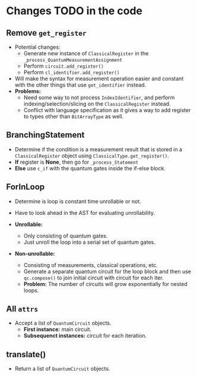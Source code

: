 # Changes TODO in the code
## Remove `get_register`
- Potential changes:
	- Generate new instance of `ClassicalRegister` in the `_process_QuantumMeasurementAssignment`
	- Perform `circuit.add_register()`
	- Perform `cl_identifier.add_register()`
- Will make the syntax for measurement operation easier and constant with the other things that use `get_identifier` instead.
- **Problems:**
	- Need some way to not process `IndexIdentifier`, and perform indexing/selection/slicing on the `ClassicalRegister` instead.
	- Conflict with language specification as it gives a way to add register to types other than `BitArrayType` as well.

## BranchingStatement
- Determine if the condition is a measurement result that is stored in a `ClassicalRegister` object using `ClassicalType.get_register()`.
- **If** register is **None**, then go for `_process_Statement`
- **Else** use `c_if` with the quantum gates inside the if-else block.

## ForInLoop
- Determine is loop is constant time unrollable or not.
- Have to look ahead in the AST for evaluating unrollability.

- **Unrollable:**
	- Only consisting of quantum gates.
	- Just unroll the loop into a serial set of quantum gates.

- **Non-unrollable:**
	- Consisting of measurements, classical operations, etc.
	- Generate a separate quantum circuit for the loop block and then use `qc.compose()` to join initial circuit with circuit for each iter.
	- **Problem:** The number of circuits will grow exponentially for nested loops.

## All `attrs`
- Accept a list of `QuantumCircuit` objects.
	- **First instance:** main circuit.
	- **Subsequenct instances:** circuit for each iteration.

## translate()
- Return a list of `QuantumCircuit` objects.
